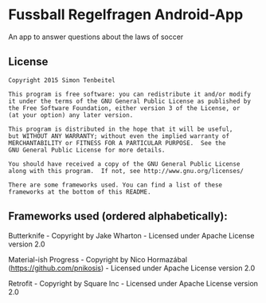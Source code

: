 # Fussball Regelfragen Android-App
An app to answer questions about the laws of soccer

License
-------

    Copyright 2015 Simon Tenbeitel

    This program is free software: you can redistribute it and/or modify
    it under the terms of the GNU General Public License as published by
    the Free Software Foundation, either version 3 of the License, or
    (at your option) any later version.

    This program is distributed in the hope that it will be useful,
    but WITHOUT ANY WARRANTY; without even the implied warranty of
    MERCHANTABILITY or FITNESS FOR A PARTICULAR PURPOSE.  See the
    GNU General Public License for more details.

    You should have received a copy of the GNU General Public License
    along with this program.  If not, see http://www.gnu.org/licenses/
	
	There are some frameworks used. You can find a list of these
	frameworks at the bottom of this README.

## Frameworks used (ordered alphabetically):
Butterknife - Copyright by Jake Wharton - Licensed under Apache License version 2.0

Material-ish Progress - Copyright by Nico Hormazábal (https://github.com/pnikosis) - Licensed under Apache License version 2.0

Retrofit - Copyright by Square Inc - Licensed under Apache License version 2.0